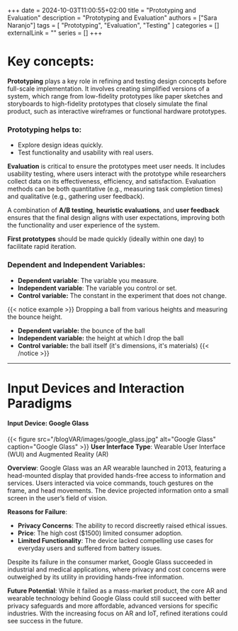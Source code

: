 +++ 
date = 2024-10-03T11:00:55+02:00
title = "Prototyping and Evaluation"
description = "Prototyping and Evaluation"
authors = ["Sara Naranjo"]
tags = [
    "Prototyping",
    "Evaluation",
    "Testing"
    ]
categories = []
externalLink = ""
series = []
+++
# Key concepts:
**Prototyping** plays a key role in refining and testing design concepts before full-scale implementation. It involves creating simplified versions of a system, which range from low-fidelity prototypes like paper sketches and storyboards to high-fidelity prototypes that closely simulate the final product, such as interactive wireframes or functional hardware prototypes.

### Prototyping helps to:
- Explore design ideas quickly.
- Test functionality and usability with real users.

**Evaluation** is critical to ensure the prototypes meet user needs. It includes usability testing, where users interact with the prototype while researchers collect data on its effectiveness, efficiency, and satisfaction. Evaluation methods can be both quantitative (e.g., measuring task completion times) and qualitative (e.g., gathering user feedback).

A combination of **A/B testing**, **heuristic evaluations**, and **user feedback** ensures that the final design aligns with user expectations, improving both the functionality and user experience of the system.

**First prototypes** should be made quickly (ideally within one day) to facilitate rapid iteration.

### Dependent and Independent Variables:
- **Dependent variable**: The variable you measure.
- **Independent variable**: The variable you control or set.
- **Control variable:** The constant in the experiment that does not change.

{{< notice example >}}
Dropping a ball from various heights and measuring the bounce height.
- **Dependent variable:** the bounce of the ball
- **Independent variable:** the height at which I drop the ball
- **Control variable:** the ball itself (it's dimensions, it's materials)
{{< /notice >}}
___
# Input Devices and Interaction Paradigms

#### Input Device: **Google Glass**
{{< figure src="/blogVAR/images/google_glass.jpg" alt="Google Glass" caption="Google Glass" >}}
**User Interface Type**: Wearable User Interface (WUI) and Augmented Reality (AR)

**Overview**: Google Glass was an AR wearable launched in 2013, featuring a head-mounted display that provided hands-free access to information and services. Users interacted via voice commands, touch gestures on the frame, and head movements. The device projected information onto a small screen in the user’s field of vision.

**Reasons for Failure**:
- **Privacy Concerns**: The ability to record discreetly raised ethical issues.
- **Price**: The high cost ($1500) limited consumer adoption.
- **Limited Functionality**: The device lacked compelling use cases for everyday users and suffered from battery issues.
  
Despite its failure in the consumer market, Google Glass succeeded in industrial and medical applications, where privacy and cost concerns were outweighed by its utility in providing hands-free information.

**Future Potential**: While it failed as a mass-market product, the core AR and wearable technology behind Google Glass could still succeed with better privacy safeguards and more affordable, advanced versions for specific industries. With the increasing focus on AR and IoT, refined iterations could see success in the future.